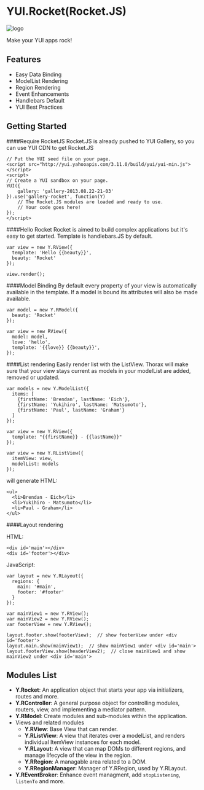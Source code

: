 YUI.Rocket(Rocket.JS)
========

![logo](https://raw.github.com/camsong/yui.rocket/master/public/RocketJS_logo.png)

Make your YUI apps rock!

## Features

* Easy Data Binding
* ModelList Rendering
* Region Rendering
* Event Enhancements
* Handlebars Default
* YUI Best Practices

## Getting Started

####Require RocketJS
Rocket.JS is already pushed to YUI Gallery, so you can use YUI CDN to get Rocket.JS

```
// Put the YUI seed file on your page.
<script src="http://yui.yahooapis.com/3.11.0/build/yui/yui-min.js"></script>
<script>
// Create a YUI sandbox on your page.
YUI({
    gallery: 'gallery-2013.08.22-21-03'
}).use('gallery-rocket', function(Y)
    // The Rocket.JS modules are loaded and ready to use.
    // Your code goes here!
});
</script>
```

####Hello Rocket
Rocket is aimed to build complex applications but it's easy to get started.
Template is handlebars.JS by default.

```
var view = new Y.RView({
  template: 'Hello {{beauty}}',
  beauty: 'Rocket'
});

view.render();
```

####Model Binding
By default every property of your view is automatically available in the template. If a model is bound its attributes will also be made available.

```
var model = new Y.RModel({
  beauty: 'Rocket'
});

var view = new RView({
  model: model,
  love: 'hello',
  template: '{{love}} {{beauty}}',
});
```

####List rendering
Easily render list with the ListView. Thorax will make sure that your view stays current as models in your modelList are added, removed or updated.

```
var models = new Y.ModelList({
  items: [
    {firstName: 'Brendan', lastName: 'Eich'},
    {firstName: 'Yukihiro', lastName: 'Matsumoto'},
    {firstName: 'Paul', lastName: 'Graham'}
  ]
});

var view = new Y.RView({
  template: "{{firstName}} - {{lastName}}"
});

var view = new Y.RListView({
  itemView: view,
  modelList: models
});
```

will generate HTML:

```
<ul>
  <li>Brendan - Eich</li>
  <li>Yukihiro - Matsumoto</li>
  <li>Paul - Graham</li>
</ul>
```

####Layout rendering

HTML:

```
<div id='main'></div>
<div id='footer'></div>
```

JavaScript:
```
var layout = new Y.RLayout({
  regions: {
    main: '#main',
    footer: '#footer'
  }
});

var mainView1 = new Y.RView();
var mainView2 = new Y.RView();
var footerView = new Y.RView();

layout.footer.show(footerView);  // show footerView under <div id='footer'>
layout.main.show(mainView1);  // show mainView1 under <div id='main'>
layout.footerView.show(headerView2);  // close mainView1 and show mainView2 under <div id='main'>

```

## Modules List
* **Y.Rocket**: An application object that starts your app via initializers, routes and more.
* **Y.RController**: A general purpose object for controlling modules, routers, view, and implementing a mediator pattern.
* **Y.RModel**: Create modules and sub-modules within the application.
* Views and related modules
  * **Y.RView**: Base View that can render.
  * **Y.RListView**: A view that iterates over a modelList, and renders individual ItemView instances for each model.
  * **Y.RLayout**: A view that can map DOMs to different regions, and manage lifecycle of the view in the region.
  * **Y.RRegion**: A managable area related to a DOM.
  * **Y.RRegionManager**: Manager of Y.RRegion, used by Y.RLayout.
* **Y.REventBroker**: Enhance event managment, add `stopListening`, `listenTo` and more.
